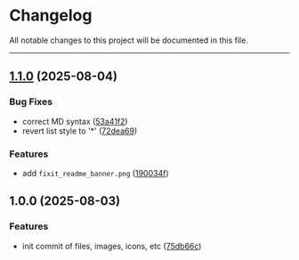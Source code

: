 # Changelog

All notable changes to this project will be documented in this file.

---

## [1.1.0](https://github.com/Nerdware-LLC/fixit-public/compare/v1.0.0...v1.1.0) (2025-08-04)

### Bug Fixes

* correct MD syntax ([53a41f2](https://github.com/Nerdware-LLC/fixit-public/commit/53a41f2dd04b7b3295b453afbd074d583697de2e))
* revert list style to '*' ([72dea69](https://github.com/Nerdware-LLC/fixit-public/commit/72dea69de361a031c4f04c466356a3a6e4b3afb0))


### Features

* add `fixit_readme_banner.png` ([190034f](https://github.com/Nerdware-LLC/fixit-public/commit/190034f6495901287fa103e5babb7390459ed72a))

## 1.0.0 (2025-08-03)

### Features

* init commit of files, images, icons, etc ([75db66c](https://github.com/Nerdware-LLC/fixit-public/commit/75db66c934a21e62ae83254f84333bdfacfa5a81))
